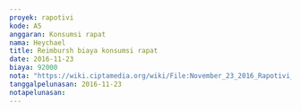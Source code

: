 ```yaml
---
proyek: rapotivi
kode: A5
anggaran: Konsumsi rapat
nama: Heychael
title: Reimbursh biaya konsumsi rapat
date: 2016-11-23
biaya: 92000
nota: "https://wiki.ciptamedia.org/wiki/File:November_23_2016_Rapotivi_A5_Biaya_konsumsi_rapat.jpg"
tanggalpelunasan: 2016-11-23
notapelunasan:
---
```

